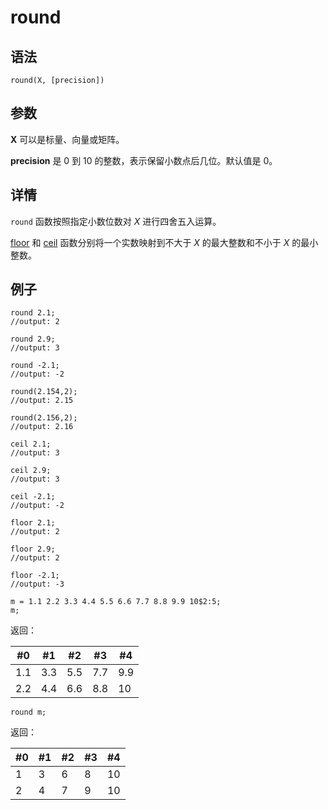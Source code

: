 # round

## 语法

`round(X, [precision])`

## 参数

**X** 可以是标量、向量或矩阵。

**precision** 是 0 到 10 的整数，表示保留小数点后几位。默认值是 0。

## 详情

`round` 函数按照指定小数位数对 *X* 进行四舍五入运算。

[floor](../f/floor.html) 和 [ceil](../c/ceil.html) 函数分别将一个实数映射到不大于 *X* 的最大整数和不小于 *X*
的最小整数。

## 例子

```
round 2.1;
//output: 2

round 2.9;
//output: 3

round -2.1;
//output: -2

round(2.154,2);
//output: 2.15

round(2.156,2);
//output: 2.16

ceil 2.1;
//output: 3

ceil 2.9;
//output: 3

ceil -2.1;
//output: -2

floor 2.1;
//output: 2

floor 2.9;
//output: 2

floor -2.1;
//output: -3

m = 1.1 2.2 3.3 4.4 5.5 6.6 7.7 8.8 9.9 10$2:5;
m;
```

返回：

| #0 | #1 | #2 | #3 | #4 |
| --- | --- | --- | --- | --- |
| 1.1 | 3.3 | 5.5 | 7.7 | 9.9 |
| 2.2 | 4.4 | 6.6 | 8.8 | 10 |

```
round m;
```

返回：

| #0 | #1 | #2 | #3 | #4 |
| --- | --- | --- | --- | --- |
| 1 | 3 | 6 | 8 | 10 |
| 2 | 4 | 7 | 9 | 10 |


